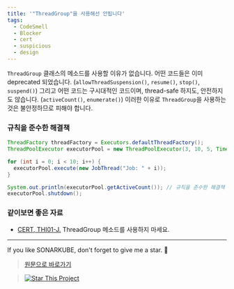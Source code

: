 ```yaml
---
title: '"ThreadGroup"을 사용해선 안됩니다'
tags:
  - CodeSmell
  - Blocker
  - cert
  - suspicious
  - design
---
```


`ThreadGroup` 클래스의 메소드를 사용할 이유가 없습니다.
어떤 코드들은 이미 deprecated 되었습니다. (`allowThreadSuspension()`, `resume()`, `stop()`, `suspend()`)
그리고 어떤 코드는 구시대적인 코드이며, thread-safe 하지도, 안전하지도 않습니다. (`activeCount()`, `enumerate()`)
이러한 이유로 `ThreadGroup`을 사용하는 것은 불안정하므로 피해야 합니다.

### 규칙을 준수한 해결책

```java
ThreadFactory threadFactory = Executors.defaultThreadFactory();
ThreadPoolExecutor executorPool = new ThreadPoolExecutor(3, 10, 5, TimeUnit.SECONDS, new ArrayBlockingQueue<Runnable>(2), threadFactory);

for (int i = 0; i < 10; i++) {
  executorPool.execute(new JobThread("Job: " + i));
}

System.out.println(executorPool.getActiveCount()); // 규칙을 준수한 해결책
executorPool.shutdown();
```

### 같이보면 좋은 자료

- [CERT, THI01-J.](https://wiki.sei.cmu.edu/confluence/display/java/THI01-J.+Do+not+invoke+ThreadGroup+methods) ThreadGroup 메소드를 사용하지 마세요.

---

If you like SONARKUBE, don't forget to give me a star. :star2:

> [원문으로 바로가기](https://rules.sonarsource.com/java/RSPEC-3014)

> [![Star This Project](https://img.shields.io/github/stars/kantabile/sonarkube.svg?label=Stars&style=social)](https://github.com/kantabile/sonarkube)
